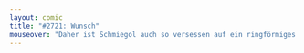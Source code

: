 ```yaml
---
layout: comic
title: "#2721: Wunsch"
mouseover: "Daher ist Schmiegol auch so versessen auf ein ringförmiges Stück Schmiedkunst."
---
```

